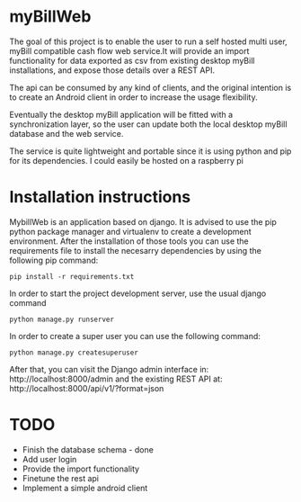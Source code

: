 # myBillWeb
The goal of this project is to enable the user to run a self hosted multi user, myBill compatible cash flow web service.It will provide an import functionality for data exported as csv from existing desktop myBill installations, and expose those details over a REST API. 

The api can be consumed by any kind of clients, and the original intention is to create an Android client in order to increase the usage flexibility. 

Eventually the desktop myBill application will be fitted with a synchronization layer, so the user can update both the local desktop myBill database and the web service.

The service is quite lightweight and portable since it is using python and pip for its dependencies. I could easily be hosted on a raspberry pi

# Installation instructions
 MybillWeb is an application based on django. It is advised to use the pip python package manager and virtualenv to create a development environment. After the installation of those tools you can use the requirements file to install the necesarry dependencies by using the following pip command:

    pip install -r requirements.txt

 In order to start the project development server, use the usual django command

    python manage.py runserver

 In order to create a super user you can use the following command:

    python manage.py createsuperuser

 After that, you can visit the Django admin interface in:
    http://localhost:8000/admin
 and the existing REST API at:
    http://localhost:8000/api/v1/?format=json


# TODO
* Finish the database schema - done
* Add user login
* Provide the import functionality
* Finetune the rest api
* Implement a simple android client
